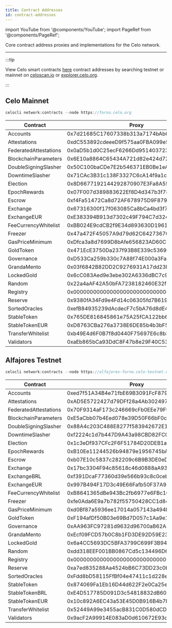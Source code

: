 ```yaml
---
title: Contract Addresses
id: contract-addresses
---
```


import YouTube from '@components/YouTube';
import PageRef from '@components/PageRef';

Core contract address proxies and implementations for the Celo network.

---

:::tip

View Celo smart contracts [here](https://github.com/celo-org/celo-monorepo/tree/master/packages/protocol/contracts) contract addresses by searching testnet or mainnet on [celoscan.io](https://celoscan.io/) or [explorer.celo.org](https://explorer.celo.org/).

:::

## Celo Mainnet

```jsx
celocli network:contracts --node https://forno.celo.org
```

| Contract              | Proxy                                      |
| --------------------- | ------------------------------------------ |
| Accounts              | 0x7d21685C17607338b313a7174bAb6620baD0aaB7 |
| Attestations          | 0xdC553892cdeeeD9f575aa0FBA099e5847fd88D20 |
| FederatedAttestations | 0x0aD5b1d0C25ecF6266Dd951403723B2687d6aff2 |
| BlockchainParameters  | 0x6E10a8864C65434A721d82e424d727326F9d5Bfa |
| DoubleSigningSlasher  | 0x50C100baCDe7E2b546371EB0Be1eACcf0A6772ec |
| DowntimeSlasher       | 0x71CAc3B31c138F3327C6cA14f9a1c8d752463fDd |
| Election              | 0x8D6677192144292870907E3Fa8A5527fE55A7ff6 |
| EpochRewards          | 0x07F007d389883622Ef8D4d347b3f78007f28d8b7 |
| Escrow                | 0xf4Fa51472Ca8d72AF678975D9F8795A504E7ada5 |
| Exchange              | 0x67316300f17f063085Ca8bCa4bd3f7a5a3C66275 |
| ExchangeEUR           | 0xE383394B913d7302c49F794C7d3243c429d53D1d |
| FeeCurrencyWhitelist  | 0xBB024E9cdCB2f9E34d893630D19611B8A5381b3c |
| Freezer               | 0x47a472F45057A9d79d62C6427367016409f4fF5A |
| GasPriceMinimum       | 0xDfca3a8d7699D8bAfe656823AD60C17cb8270ECC |
| GoldToken             | 0x471EcE3750Da237f93B8E339c536989b8978a438 |
| Governance            | 0xD533Ca259b330c7A88f74E000a3FaEa2d63B7972 |
| GrandaMento           | 0x03f6842B82DD2C9276931A17dd23D73C16454a49 |
| LockedGold            | 0x6cC083Aed9e3ebe302A6336dBC7c921C9f03349E |
| Random                | 0x22a4aAF42A50bFA7238182460E32f15859c93dfe |
| Registry              | 0x000000000000000000000000000000000000ce10 |
| Reserve               | 0x9380fA34Fd9e4Fd14c06305fd7B6199089eD4eb9 |
| SortedOracles         | 0xefB84935239dAcdecF7c5bA76d8dE40b077B7b33 |
| StableToken           | 0x765DE816845861e75A25fCA122bb6898B8B1282a |
| StableTokenEUR        | 0xD8763CBa276a3738E6DE85b4b3bF5FDed6D6cA73 |
| TransferWhitelist     | 0xb49E4d6F0B7f8d0440F75697E6c8b37E09178BCF |
| Validators            | 0xaEb865bCa93DdC8F47b8e29F40C5399cE34d0C58 |

## Alfajores Testnet

```jsx
celocli network:contracts --node https://alfajores-forno.celo-testnet.org
```

| Contract              | Proxy                                      |
| --------------------- | ------------------------------------------ |
| Accounts              | 0xed7f51A34B4e71fbE69B3091FcF879cD14bD73A9 |
| Attestations          | 0xAD5E5722427d79DFf28a4Ab30249729d1F8B4cc0 |
| FederatedAttestations | 0x70F9314aF173c246669cFb0EEe79F9Cfd9C34ee3 |
| BlockchainParameters  | 0xE5aCbb07b4Eed078e39D50F66bF0c80cF1b93abe |
| DoubleSigningSlasher  | 0x88A4c203C488E8277f583942672E1aF77e2B5040 |
| DowntimeSlasher       | 0xf2224c1d7b447D9A43a98CBD82FCCC0eF1c11CC5 |
| Election              | 0x1c3eDf937CFc2F6F51784D20DEB1af1F9a8655fA |
| EpochRewards          | 0xB10Ee11244526b94879e1956745bA2E35AE2bA20 |
| Escrow                | 0xb07E10c5837c282209c6B9B3DE0eDBeF16319a37 |
| Exchange              | 0x17bc3304F94c85618c46d0888aA937148007bD3C |
| ExchangeBRL           | 0xf391DcaF77360d39e566b93c8c0ceb7128fa1A08 |
| ExchangeEUR           | 0x997B494F17D3c49E66Fafb50F37A972d8Db9325B |
| FeeCurrencyWhitelist  | 0xB8641365dBe943Bc2fb6977e6FBc1630EF47dB5a |
| Freezer               | 0xfe0Ada6E9a7b782f55750428CC1d8428Cd83C3F1 |
| GasPriceMinimum       | 0xd0Bf87a5936ee17014a057143a494Dc5C5d51E5e |
| GoldToken             | 0xF194afDf50B03e69Bd7D057c1Aa9e10c9954E4C9 |
| Governance            | 0xAA963FC97281d9632d96700aB62A4D1340F9a28a |
| GrandaMento           | 0xEcf09FCD57b0C8b1FD3DE92D59E234b88938485B |
| LockedGold            | 0x6a4CC5693DC5BFA3799C699F3B941bA2Cb00c341 |
| Random                | 0xdd318EEF001BB0867Cd5c134496D6cF5Aa32311F |
| Registry              | 0x000000000000000000000000000000000000ce10 |
| Reserve               | 0xa7ed835288Aa4524bB6C73DD23c0bF4315D9Fe3e |
| SortedOracles         | 0xFdd8bD58115FfBf04e47411c1d228eCC45E93075 |
| StableToken           | 0x874069Fa1Eb16D44d622F2e0Ca25eeA172369bC1 |
| StableTokenBRL        | 0xE4D517785D091D3c54818832dB6094bcc2744545 |
| StableTokenEUR        | 0x10c892A6EC43a53E45D0B916B4b7D383B1b78C0F |
| TransferWhitelist     | 0x52449A99e3455acB831C0D580dCDAc8B290d5182 |
| Validators            | 0x9acF2A99914E083aD0d610672E93d14b0736BBCc |
